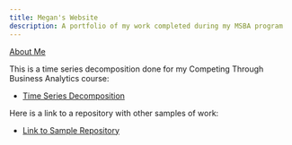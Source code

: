 ```yaml
---
title: Megan's Website
description: A portfolio of my work completed during my MSBA program
---
```


[About Me](/pics/index.md)

This is a time series decomposition done for my Competing Through Business Analytics course:

- [Time Series Decomposition](/timeseries/index.md)

Here is a link to a repository with other samples of work:

- [Link to Sample Repository](/SampleWork/index.md)
